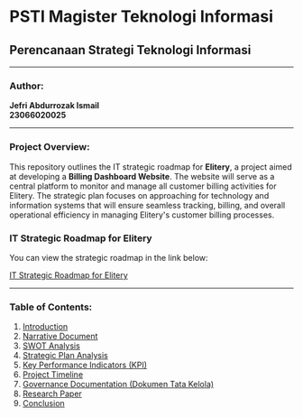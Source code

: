 # PSTI Magister Teknologi Informasi
## Perencanaan Strategi Teknologi Informasi

---

### Author:
**Jefri Abdurrozak Ismail**  
**23066020025**

---

### Project Overview:
This repository outlines the IT strategic roadmap for **Elitery**, a project aimed at developing a **Billing Dashboard Website**. The website will serve as a central platform to monitor and manage all customer billing activities for Elitery. The strategic plan focuses on approaching for technology and information systems that will ensure seamless tracking, billing, and overall operational efficiency in managing Elitery's customer billing processes.

### IT Strategic Roadmap for Elitery
You can view the strategic roadmap in the link below:

[IT Strategic Roadmap for Elitery](https://docs.google.com/spreadsheets/d/1gRrRzmFPiQvi6Z0cErOFWUcwKo5rk-n51imAWbTuP0g/edit?usp=sharing)

---

### Table of Contents:
1. [Introduction](Introduction.pdf)
2. [Narrative Document](NarrativeDocs.pdf)
3. [SWOT Analysis](SWOTAnalysisWorksheet.pdf)
4. [Strategic Plan Analysis](StrategicPlan.pdf)
5. [Key Performance Indicators (KPI)](#key-performance-indicators-kpi)
6. [Project Timeline](#project-timeline)
7. [Governance Documentation (Dokumen Tata Kelola)](#governance-documentation-dokumen-tata-kelola)
8. [Research Paper](#research-paper)
9. [Conclusion](#conclusion)